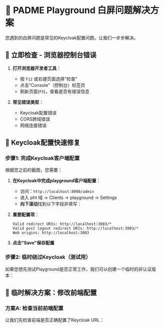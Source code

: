 # 🔧 PADME Playground 白屏问题解决方案

您遇到的白屏问题是常见的Keycloak配置问题。让我们一步步解决。

## 🚨 **立即检查 - 浏览器控制台错误**

1. **打开浏览器开发者工具**：
   - 按 `F12` 或右键页面选择"检查"
   - 点击"Console"（控制台）标签页
   - 刷新页面(`F5`)，查看是否有错误信息

2. **常见错误类型**：
   - Keycloak配置错误
   - CORS跨域错误
   - 网络连接错误

## 🔑 **Keycloak配置快速修复**

### 步骤1: 完成Keycloak客户端配置

根据您之前的截图，您需要：

1. **在Keycloak中完成playground客户端配置**：
   - 访问：`http://localhost:8090/admin`
   - 进入 pht 域 → Clients → playground → Settings
   - **向下滚动**找到以下字段并填写：

2. **重要配置项**：
   ```
   Valid redirect URIs: http://localhost:3003/*
   Valid post logout redirect URIs: http://localhost:3003/*
   Web origins: http://localhost:3003
   ```

3. **点击"Save"保存配置**

### 步骤2: 临时绕过Keycloak（测试用）

如果您想先测试Playground是否正常工作，我们可以创建一个临时的非认证版本：

## 🔧 **临时解决方案：修改前端配置**

### 方案A: 检查当前前端配置

让我们先检查前端是否正确配置了Keycloak URL：
